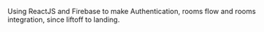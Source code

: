 Using ReactJS and Firebase to make Authentication, rooms flow and rooms integration, since liftoff to landing.
